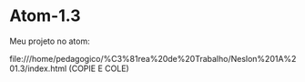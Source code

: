 # Atom-1.3

Meu projeto no atom:

file:///home/pedagogico/%C3%81rea%20de%20Trabalho/Neslon%201A%201.3/index.html (COPIE E COLE)
